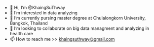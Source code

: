 - 👋 Hi, I’m @KhaingSuThway
- 👀 I’m interested in data analyzing 
- 🌱 I’m currently pursing master degree at Chulalongkorn University, Bangkok, Thailand 
- 💞️ I’m looking to collaborate on big data managment and analyzing in health care
- 📫 How to reach me >> khaingsuthway@gmail.com

<!---
KhaingSuThway/KhaingSuThway is a ✨ special ✨ repository because its `README.md` (this file) appears on your GitHub profile.
You can click the Preview link to take a look at your changes.
--->
